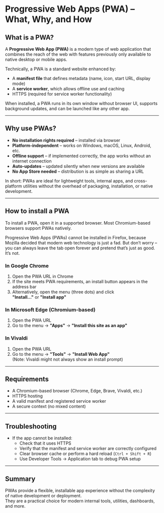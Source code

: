 # Progressive Web Apps (PWA) – What, Why, and How

## What is a PWA?

A **Progressive Web App (PWA)** is a modern type of web application that combines the reach of the web with features previously only available to native desktop or mobile apps.

Technically, a PWA is a standard website enhanced by:

- A **manifest file** that defines metadata (name, icon, start URL, display mode)
- A **service worker**, which allows offline use and caching
- HTTPS (required for service worker functionality)

When installed, a PWA runs in its own window without browser UI, supports background updates, and can be launched like any other app.

---

## Why use PWAs?

- **No installation rights required** – installed via browser
- **Platform-independent** – works on Windows, macOS, Linux, Android, etc.
- **Offline support** – if implemented correctly, the app works without an internet connection
- **Auto-updates** – updated silently when new versions are available
- **No App Store needed** – distribution is as simple as sharing a URL

In short: PWAs are ideal for lightweight tools, internal apps, and cross-platform utilities without the overhead of packaging, installation, or native development.

---

## How to install a PWA

To install a PWA, open it in a supported browser. Most Chromium-based browsers support PWAs natively.

Progressive Web Apps (PWAs) cannot be installed in Firefox, because Mozilla decided that modern web technology is just a fad. But don’t worry – you can always leave the tab open forever and pretend that’s just as good. It’s not.

### In Google Chrome

1. Open the PWA URL in Chrome
2. If the site meets PWA requirements, an install button appears in the address bar
3. Alternatively, open the menu (three dots) and click  
   **"Install..."** or **"Install app"**

### In Microsoft Edge (Chromium-based)

1. Open the PWA URL
2. Go to the menu → **"Apps"** → **"Install this site as an app"**

### In Vivaldi

1. Open the PWA URL
2. Go to the menu → **"Tools"** → **"Install Web App"**  
   (Note: Vivaldi might not always show an install prompt)

---

## Requirements

- A Chromium-based browser (Chrome, Edge, Brave, Vivaldi, etc.)
- HTTPS hosting
- A valid manifest and registered service worker
- A secure context (no mixed content)

---

## Troubleshooting

- If the app cannot be installed:
  - Check that it uses HTTPS
  - Verify that the manifest and service worker are correctly configured
  - Clear browser cache or perform a hard reload (`Ctrl + Shift + R`)
  - Use Developer Tools → Application tab to debug PWA setup

---

## Summary

PWAs provide a flexible, installable app experience without the complexity of native development or deployment.  
They are a practical choice for modern internal tools, utilities, dashboards, and more.
